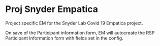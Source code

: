 # Proj Snyder Empatica
Project specific EM for the Snyder Lab Covid 19  Empatica project.

On save of the Participant information form, EM will autocreate the RSP Participant Information form with fields set in the config.
